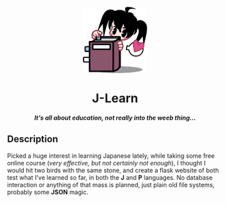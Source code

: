 <p align="center">
    <img src="static/images/logo.svg" alt="J-Learn Logo" width="150px">
    <h1 align="center">J-Learn</h1>
    <h5 align="center">It's all about education, not really into the weeb thing...</h5>
</p>

## Description
Picked a huge interest in learning Japanese lately, while taking some free online course (_very effective, but not certainly not enough_), I thought I would hit two birds with the same stone, and create a flask website of both test what I've learned so far, in both the **J** and **P** languages.
No database interaction or anything of that mass is planned, just plain old file systems, probably some **JSON** magic.